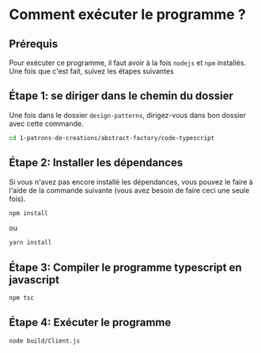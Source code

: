 # Comment exécuter le programme ?

## Prérequis

Pour exécuter ce programme, il faut avoir à la fois `nodejs` et `npm` installés. Une fois que c'est fait, suivez les étapes suivantes

## Étape 1: se diriger dans le chemin du dossier

Une fois dans le dossier `design-patterns`, dirigez-vous dans bon dossier avec cette commande.

```bash
cd 1-patrons-de-creations/abstract-factory/code-typescript
```

## Étape 2: Installer les dépendances

Si vous n'avez pas encore installé les dépendances, vous pouvez le faire à l'aide de la commande suivante (vous avez besoin de faire ceci une seule fois).

```bash
npm install
```

ou

```bash
yarn install
```

## Étape 3: Compiler le programme typescript en javascript

```bash
npm tsc
```

## Étape 4: Exécuter le programme

```bash
node build/Client.js
```
